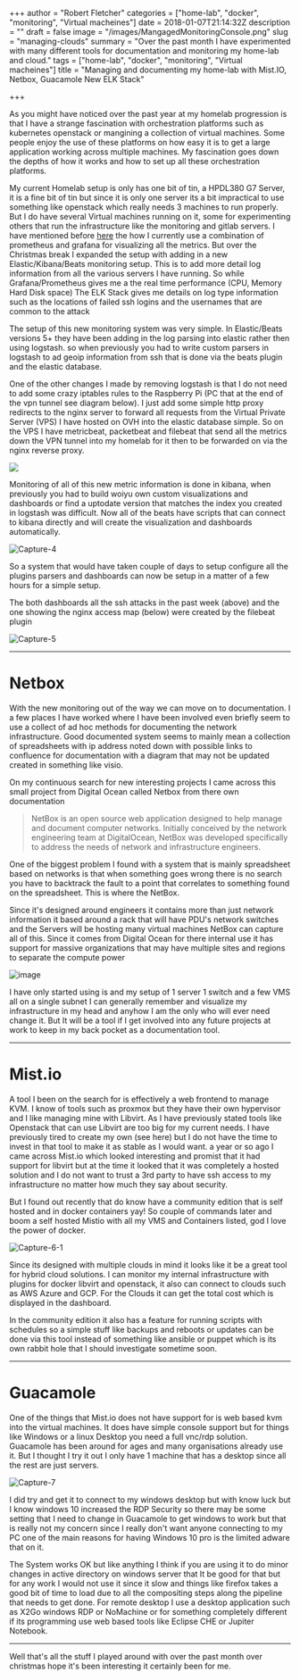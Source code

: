 +++
author = "Robert Fletcher"
categories = ["home-lab", "docker", "monitoring", "Virtual macheines"]
date = 2018-01-07T21:14:32Z
description = ""
draft = false
image = "/images/MangagedMonitoringConsole.png"
slug = "managing-clouds"
summary = "Over the past month I have experimented with many different tools for documentation and monitoring my home-lab and cloud."
tags = ["home-lab", "docker", "monitoring", "Virtual macheines"]
title = "Managing and documenting my home-lab with Mist.IO, Netbox, Guacamole New ELK Stack"

+++


As you might have noticed over the past year at my homelab progression is that I have a strange fascination with orchestration platforms such as kubernetes openstack or mangining a collection of virtual machines. Some people enjoy the use of these platforms on how easy it is to get a large application  working across multiple machines. My fascination goes down the depths of how it works and how to set up all these orchestration platforms. 

My current Homelab setup is only has one bit of tin, a HPDL380 G7 Server, it is a fine bit of tin but since it is only one server its a bit impractical to use something like openstack which really needs 3 machines to run properly. But I do have several Virtual machines running on it, some for experimenting others that run the infrastructure like the monitoring and gitlab servers.  I have mentioned before [here](https://blog.robrotheram.com/2017/08/18/infrastructure-update-rancher-kuberneties-and-big-data/) the how I currently use a combination of prometheus and grafana for visualizing all the metrics. But over the Christmas break I expanded the setup with adding in a new Elastic/Kibana/Beats monitoring setup. This is to add more detail log information from all the various servers I have running. So while Grafana/Prometheus gives me a the real time performance (CPU, Memory Hard Disk space) The ELK Stack gives me details on log type information such as the locations of failed ssh logins and the usernames that are common to the attack

The setup of this new monitoring system was very simple. In Elastic/Beats versions 5+ they have been adding in the log parsing into elastic rather then using logstash. so when previously you had to write custom parsers in logstash to ad geoip information from ssh that is done via the beats plugin and the elastic database. 

One of the other changes I made by removing logstash is that I do not need to add some crazy iptables rules to the Raspberry Pi (PC that at the end of the vpn tunnel see diagram below).  I just add some simple http proxy redirects to the nginx server to forward all requests from the Virtual Private Server (VPS) I have hosted on OVH into the elastic database simple. So on the VPS I have metricbeat, packetbeat and filebeat that send all the metrics down the VPN tunnel into my homelab for it then to be forwarded on via the nginx reverse proxy. 

![](/images/HomeLabDiagram-3.png)

Monitoring of all of this new metric information is done in kibana, when previously you had to build woiyu own custom visualizations and dashboards or find a uptodate version that matches the index you created in logstash was difficult. Now all of the beats have scripts that can connect to kibana directly and will create the visualization and  dashboards automatically. 

![Capture-4](/images/Capture-4.PNG)

So a system that would have taken couple of days to setup configure all the plugins parsers and dashboards can now be setup in a matter of a few hours for a simple setup. 

The both dashboards all the ssh attacks in the past week (above) and the one showing the nginx access map (below) were created by the filebeat plugin 

![Capture-5](/images/Capture-5.PNG)

----
# Netbox
With the new monitoring out of the way we can move on to documentation. I a few places I have worked where I have been involved even briefly seem to use a collect of ad hoc methods for documenting the network infrastructure. Good documented system seems to mainly mean a collection of spreadsheets with ip address noted down with possible links to confluence for documentation with a diagram that may not be updated created in something like visio. 

On my continuous search for new interesting projects I came across this small project from Digital Ocean called Netbox from there own documentation

> NetBox is an open source web application designed to help manage and document computer networks. Initially conceived by the network engineering team at DigitalOcean, NetBox was developed specifically to address the needs of network and infrastructure engineers.

One of the biggest problem I found with a system that is mainly spreadsheet based on networks is that when something goes wrong there is no search you have to backtrack the fault to a point that correlates to something found on the spreadsheet. This is where the NetBox. 

Since it's designed around engineers it contains more than just network information it based around a rack that will have PDU's network switches and the Servers will be hosting many virtual machines NetBox can capture all of this. Since it comes from Digital Ocean for there internal use it has support for massive organizations that may have multiple sites and regions to separate the compute power 

![image](https://3.bp.blogspot.com/-1WyuLXSUCZQ/V3mRwHhP7cI/AAAAAAAAFzU/6-ElPQP_EwkrxIlaf-1dk-7UvSK9j75JQCLcB/w1200-h630-p-k-no-nu/NetBox.png)

I have only started using is and my setup of 1 server 1 switch and a few VMS all on a single subnet I can generally remember and visualize my infrastructure in my head and anyhow I am the only who will ever need change it. But It will be a tool if I get involved into any future projects at work to keep in my back pocket as a documentation tool. 

----
# Mist.io
A tool I been on the search for is effectively a web frontend to manage KVM. I know of tools such as proxmox but they have their own hypervisor and I like managing mine with Libvirt. As I have previously stated tools like Openstack that can use Libvirt are too big for my current needs. I have previously tired to create my own (see here) but I do not have the time to invest in that tool to make it as stable as I would want. a year or so ago I came across Mist.io which looked interesting and promist that it had support for libvirt but at the time it looked that it was completely a hosted solution and I do not want to trust a 3rd party to have ssh access to my infrastructure  no matter how much they say about security. 

But I found out recently that do know have a community edition that is self hosted and in docker containers yay! So couple of commands later and boom a self hosted Mistio with all my VMS and Containers listed, god I love the power of docker. 


![Capture-6-1](/images/Capture-6-1.PNG)

Since its designed with multiple clouds in mind it looks like it be a great tool for hybrid cloud solutions. I can monitor my internal infrastructure with plugins for docker libvirt and openstack, it also can connect to clouds such as AWS Azure and GCP. For the Clouds it can get the total cost which is displayed in the dashboard. 

In the community edition it also has a feature for running scripts with schedules so a simple stuff like backups and reboots or updates can be done via this tool instead of something like ansible or puppet which is its own rabbit hole that I should investigate sometime soon.

---
# Guacamole
One of the things that Mist.io does not have support for is web based kvm into the virtual machines. It does have simple console support but for things like Windows or a linux Desktop you need a full vnc/rdp solution. Guacamole has been around for ages and many organisations already use it. But I thought I try it out I only have 1 machine that has a desktop since all the rest are just servers.

![Capture-7](/images/Capture-7.PNG)

I did try and get it to connect to my windows desktop but with know luck but I know windows 10 increased the RDP Security so there may be some setting that I need to change in Guacamole to get windows to work but that is really not my concern since I really don't want anyone connecting to my PC one of the main reasons for having Windows 10 pro is the limited adware that on it. 

The System works OK but like anything I think if you are using it to do minor changes in active directory on windows server that It be good for that but for any work I would not use it since it slow and things like firefox takes a good bit of time to load due to all the compositing steps along the pipeline that needs to get done. For remote desktop I use a desktop application such as X2Go windows RDP or NoMachine or for something completely different if its programming use web based tools like Eclipse CHE or Jupiter Notebook.

---

Well that's all the stuff I played around with over the past month over christmas hope it's been interesting it certainly been for me.

